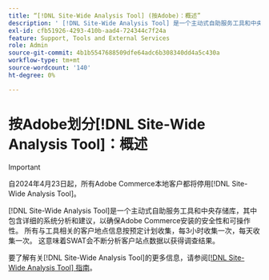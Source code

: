 ```yaml
---
title: “[!DNL Site-Wide Analysis Tool] (按Adobe)：概述”
description: ' [!DNL Site-Wide Analysis Tool] 是一个主动式自助服务工具和中央存储库，其中包含详细的系统分析和建议，以确保Adobe Commerce安装的安全性和可操作性。 所有与工具相关的客户地点信息按预定计划收集，每3小时收集一次，每天收集一次。 这意味着SWAT会不断分析客户站点数据以获得调查结果。'
exl-id: cfb51926-4293-410b-aad4-724344c7f24a
feature: Support, Tools and External Services
role: Admin
source-git-commit: 4b1b5547688509dfe64adc6b308340dd4a5c430a
workflow-type: tm+mt
source-wordcount: '140'
ht-degree: 0%

---
```


# 按Adobe划分[!DNL Site-Wide Analysis Tool]：概述

>[!IMPORTANT]
>
>自2024年4月23日起，所有Adobe Commerce本地客户都将停用[!DNL Site-Wide Analysis Tool]。

[!DNL Site-Wide Analysis Tool]是一个主动式自助服务工具和中央存储库，其中包含详细的系统分析和建议，以确保Adobe Commerce安装的安全性和可操作性。 所有与工具相关的客户地点信息按预定计划收集，每3小时收集一次，每天收集一次。 这意味着SWAT会不断分析客户站点数据以获得调查结果。

要了解有关[!DNL Site-Wide Analysis Tool]的更多信息，请参阅[[!DNL Site-Wide Analysis Tool] 指南](https://experienceleague.adobe.com/docs/commerce-operations/tools/site-wide-analysis-tool/intro.html?lang=zh-Hans)。
